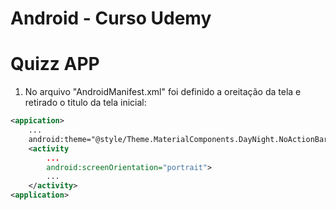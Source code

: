 # Android - Curso Udemy

# Quizz APP

1. No arquivo "AndroidManifest.xml" foi definido a oreitação da tela e retirado o titulo 
   da tela inicial:

``` xml
<appication>
    ...
    android:theme="@style/Theme.MaterialComponents.DayNight.NoActionBar">
    <activity
        ...
        android:screenOrientation="portrait">
        ...
    </activity>
<application>
```